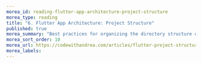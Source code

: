 ```yaml
---
morea_id: reading-flutter-app-architecture-project-structure
morea_type: reading
title: "6. Flutter App Architecture: Project Structure"
published: true
morea_summary: "Best practices for organizing the directory structure of your Flutter app"
morea_sort_order: 10
morea_url: https://codewithandrea.com/articles/flutter-project-structure/
morea_labels:
---
```

